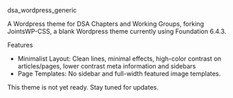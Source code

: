 dsa_wordpress_generic

A Wordpress theme for DSA Chapters and Working Groups, forking JointsWP-CSS, a blank Wordpress theme currently using Foundation 6.4.3.

Features
* Minimalist Layout: Clean lines, minimal effects, high-color contrast on articles/pages, lower contrast meta information and sidebars
* Page Templates: No sidebar and full-width featured image templates.

This theme is not yet ready. Stay tuned for updates.